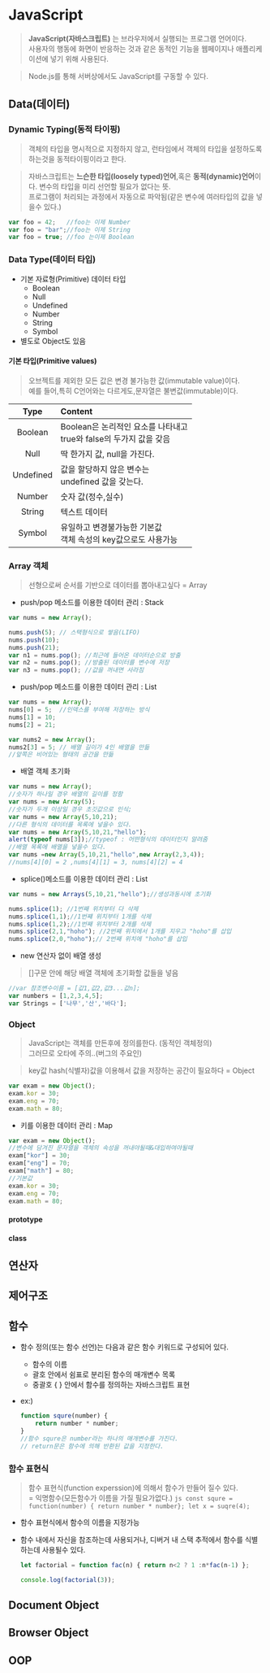 # JavaScript
>**JavaScript(자바스크립트)** 는 브라우저에서 실행되는 프로그램 언어이다. <br>사용자의 행동에 화면이 반응하는 것과 같은 동적인 기능을 웹페이지나 애플리케이션에 넣기 위해 사용된다.

>Node.js를 통해 서버상에서도 JavaScript를 구동할 수 있다.


## Data(데이터) 

### Dynamic Typing(동적 타이핑)
>객체의 타입을 명시적으로 지정하지 않고, 런타임에서 객체의 타입을 설정하도록 하는것을 동적타이핑이라고 한다.

>자바스크립트는 **느슨한 타입(loosely typed)언어**,혹은 **동적(dynamic)언어**이다. 변수의 타입을 미리 선언할 필요가 없다는 뜻.<br>프로그램이 처리되는 과정에서 자동으로 파악됨(같은 변수에 여러타입의 값을 넣을수 있다.)

```javascript
var foo = 42;   //foo는 이제 Number
var foo = "bar";//foo는 이제 String
var foo = true; //foo 는이제 Boolean
```

### Data Type(데이터 타입)
- 기본 자료형(Primitive) 데이터 타입
    - Boolean
    - Null
    - Undefined
    - Number
    - String
    - Symbol
- 별도로 Object도 있음
#### 기본 타입(Primitive values)
>오브젝트를 제외한 모든 값은 변경 불가능한 값(immutable value)이다.<br>예를 들어,특히 C언어와는 다르게도,문자열은 불변값(immutable)이다.

|Type|Content|
|:----:|:-------------|
|Boolean|Boolean은 논리적인 요소를 나타내고<br>true와 false의 두가지 값을 갖음|
|Null|딱 한가지 값, null을 가진다.|
|Undefined|값을 할당하지 않은 변수는 <br>undefined 값을 갖는다.|
|Number|숫자 값(정수,실수)|
|String|텍스트 데이터|
|Symbol|유일하고 변경불가능한 기본값<br>객체 속성의 key값으로도 사용가능|

### Array 객체
>선형으로써 순서를 기반으로 데이터를 뽑아내고싶다 = Array
- push/pop 메소드를 이용한 데이터 관리 : Stack

```javascript
var nums = new Array();

nums.push(5); // 스택형식으로 쌓음(LIFO)
nums.push(10);
nums.push(21);
var n1 = nums.pop(); //최근에 들어온 데이터순으로 방출
var n2 = nums.pop(); //방출된 데이터를 변수에 저장
var n3 = nums.pop(); //값을 꺼내면 사라짐
```
- push/pop 메소드를 이용한 데이터 관리 : List

```javascript
var nums = new Array();
nums[0] = 5;  //인덱스를 부여해 저장하는 방식
nums[1] = 10; 
nums[2] = 21;

var nums2 = new Array();
nums2[3] = 5; // 배열 길이가 4인 배열을 만듦
//앞쪽은 비어있는 형태의 공간을 만듦
```
- 배열 객체 초기화

```javascript
var nums = new Array(); 
//숫자가 하나일 경우 배열의 길이를 정함
var nums = new Array(5); 
//숫자가 두개 이상일 경우 초깃값으로 인식;
var nums = new Array(5,10,21);
//다른 형식의 데이터를 목록에 넣을수 있다.
var nums = new Array(5,10,21,"hello");
alert(typeof nums[3]);//typeof : 어떤형식의 데이터인지 알려줌
//배열 목록에 배열을 넣을수 있다.
var nums =new Array(5,10,21,"hello",new Array(2,3,4));
//nums[4][0] = 2 ,nums[4][1] = 3, nums[4][2] = 4 
```

- splice()메소드를 이용한 데이터 관리 : List

```javascript
var nums = new Arrays(5,10,21,"hello");//생성과동시에 초기화

nums.splice(1); //1번째 위치부터 다 삭제
nums.splice(1,1);//1번쨰 위치부터 1개를 삭제
nums.splice(1,2);//1번째 위치부터 2개를 삭제
nums.splice(2,1,"hoho"); //2번째 위치에서 1개를 지우고 "hoho"를 삽입
nums.splice(2,0,"hoho");// 2번째 위치에 "hoho"를 삽입
```

- new 연산자 없이 배열 생성
> []구문 안에 해당 배열 객체에 초기화할 값들을 넣음
```javascript
//var 참조변수이름 = [값1,값2,값3...값n];
var numbers = [1,2,3,4,5];
var Strings = ['나무','산','바다'];
```

### Object
>JavaScript는 객체를 만든후에 정의를한다. (동적인 객체정의)<br> 그러므로 오타에 주의..(버그의 주요인)

>key값 hash(식별자)값을 이용해서 값을 저장하는 공간이 필요하다 = Object

```javascript
var exam = new Object();
exam.kor = 30;
exam.eng = 70;
exam.math = 80;
```

- 키를 이용한 데이터 관리 : Map


```javascript
var exam = new Object();
//변수에 담겨진 문자열을 객체의 속성을 꺼내야될때&대입하여야될때
exam["kor"] = 30;
exam["eng"] = 70;
exam["math"] = 80;
//기본값
exam.kor = 30;
exam.eng = 70;
exam.math = 80;
```
#### prototype
#### class
## 연산자
## 제어구조
## 함수
- 함수 정의(또는 함수 선언)는 다음과 같은 함수 키워드로 구성되어 있다.
    - 함수의 이름
    - 괄호 안에서 쉼표로 분리된 함수의 매개변수 목록
    - 중괄호 { } 안에서 함수를 정의하는 자바스크립트 표현

- ex:)
    ```js
    function squre(number) {
        return number * number;
    }
    //함수 squre은 number라는 하나의 매개변수를 가진다.
    // return문은 함수에 의해 반환된 값을 지정한다.
    ```
### 함수 표현식
>함수 표현식(function experssion)에 의해서 함수가 만들어 질수 있다.<br> = 익명함수(모든함수가 이름을 가질 필요가없다.)
    ```js
    const squre = function(number) { return number * number};
    let x = suqre(4);
    ```
- 함수 표현식에서 함수의 이름을 지정가능
- 함수 내에서 자신을 참조하는데 사용되거나, 디버거 내 스택 추적에서 함수를 식별하는데 사용될수 있다.

    ```js
    let factorial = function fac(n) { return n<2 ? 1 :n*fac(n-1) };

    console.log(factorial(3));
     ```



## Document Object
## Browser Object
## OOP